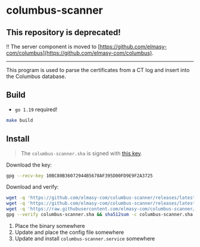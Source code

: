 # columbus-scanner

## This repository is deprecated!

:bangbang: The server component is moved to [https://github.com/elmasy-com/columbus](https://github.com/elmasy-com/columbus).

-----

This program is used to parse the certificates from a CT log and insert into the Columbus database. 

## Build

- `go 1.19` required!

```bash
make build
```

## Install

> The `columbus-scanner.sha` is signed with [this key](https://keys.openpgp.org/vks/v1/by-fingerprint/10BC80B36072944B5678AF395D00FD9E9F2A3725).

Download the key:
```bash
gpg --recv-key 10BC80B36072944B5678AF395D00FD9E9F2A3725
```

Download and verify:
```bash 
wget -q 'https://github.com/elmasy-com/columbus-scanner/releases/latest/download/columbus-scanner' -O columbus-scanner && \
wget -q 'https://github.com/elmasy-com/columbus-scanner/releases/latest/download/columbus-scanner.sha' -O columbus-scanner.sha && \
wget -q 'https://raw.githubusercontent.com/elmasy-com/columbus-scanner/main/scanner.conf.example' -O scanner.conf && \
gpg --verify columbus-scanner.sha && sha512sum -c columbus-scanner.sha && rm columbus-scanner.sha && chmod +x columbus-scanner
```

1. Place the binary somewhere
2. Update and place the config file somewhere
3. Update and install `columbus-scanner.service` somewhere
